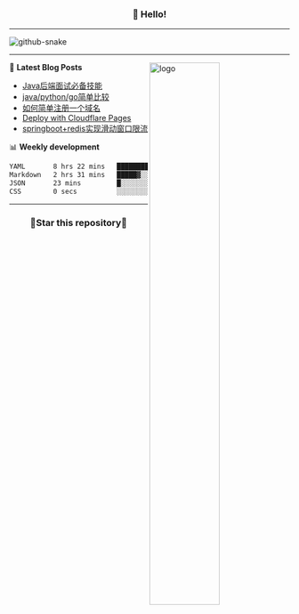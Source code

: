 <h3 align="center">👋 Hello!</h3>

-------

<picture>
  <source media="(prefers-color-scheme: dark)" srcset="https://raw.githubusercontent.com/fuos/fuos/output/github-contribution-grid-snake-dark.svg" />
  <source media="(prefers-color-scheme: light)" srcset="https://raw.githubusercontent.com/fuos/fuos/output/github-contribution-grid-snake.svg" />
  <img alt="github-snake" src="github-snake.svg" />
</picture>

-------

<img src="https://github-readme-stats.vercel.app/api?username=fuos&show_icons=true&theme=default&hide_border=true" alt="logo" align="right" width="50%" />

📕 **Latest Blog Posts**
<!-- BLOG-POST-LIST:START -->
- [Java后端面试必备技能](https://fuos.github.io/posts/5f972bb0.html)
- [java/python/go简单比较](https://fuos.github.io/posts/cedaf171.html)
- [如何简单注册一个域名](https://fuos.github.io/posts/cfbc1028.html)
- [Deploy with Cloudflare Pages](https://fuos.github.io/posts/49749a97.html)
- [springboot+redis实现滑动窗口限流](https://fuos.github.io/posts/268e55.html)
<!-- BLOG-POST-LIST:END -->

📊 **Weekly development**
<!--START_SECTION:waka-->

```txt
YAML       8 hrs 22 mins   ██████████████████▓░░░░░░   74.07 %
Markdown   2 hrs 31 mins   █████▓░░░░░░░░░░░░░░░░░░░   22.37 %
JSON       23 mins         █░░░░░░░░░░░░░░░░░░░░░░░░   03.47 %
CSS        0 secs          ░░░░░░░░░░░░░░░░░░░░░░░░░   00.09 %
```

<!--END_SECTION:waka-->

-------
<h3 align="center">🌟Star this repository🌟</h3>
